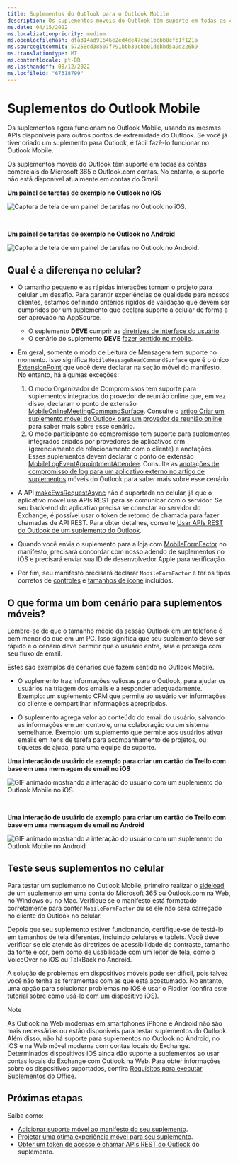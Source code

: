 ```yaml
---
title: Suplementos do Outlook para o Outlook Mobile
description: Os suplementos móveis do Outlook têm suporte em todas as contas comerciais do Microsoft 365 e Outlook.com contas.
ms.date: 04/15/2022
ms.localizationpriority: medium
ms.openlocfilehash: dfa314ad91646e2ed4de47cae1bcbb8cfb1f121a
ms.sourcegitcommit: 57258dd38507f791bbb39cbb01d6bbd5a9d226b9
ms.translationtype: MT
ms.contentlocale: pt-BR
ms.lasthandoff: 08/12/2022
ms.locfileid: "67318799"
---
```

# <a name="add-ins-for-outlook-mobile"></a>Suplementos do Outlook Mobile

Os suplementos agora funcionam no Outlook Mobile, usando as mesmas APIs disponíveis para outros pontos de extremidade do Outlook. Se você já tiver criado um suplemento para Outlook, é fácil fazê-lo funcionar no Outlook Mobile.

Os suplementos móveis do Outlook têm suporte em todas as contas comerciais do Microsoft 365 e Outlook.com contas. No entanto, o suporte não está disponível atualmente em contas do Gmail.

**Um painel de tarefas de exemplo no Outlook no iOS**

![Captura de tela de um painel de tarefas no Outlook no iOS.](../images/outlook-mobile-addin-taskpane.png)

<br/>

**Um painel de tarefas de exemplo no Outlook no Android**

![Captura de tela de um painel de tarefas no Outlook no Android.](../images/outlook-mobile-addin-taskpane-android.png)

## <a name="whats-different-on-mobile"></a>Qual é a diferença no celular?

- O tamanho pequeno e as rápidas interações tornam o projeto para celular um desafio. Para garantir experiências de qualidade para nossos clientes, estamos definindo critérios rígidos de validação que devem ser cumpridos por um suplemento que declara suporte a celular de forma a ser aprovado na AppSource.
  - O suplemento **DEVE** cumprir as [diretrizes de interface do usuário](outlook-addin-design.md).
  - O cenário do suplemento **DEVE** [fazer sentido no mobile](#what-makes-a-good-scenario-for-mobile-add-ins).

- Em geral, somente o modo de Leitura de Mensagem tem suporte no momento. Isso significa `MobileMessageReadCommandSurface` que é o único [ExtensionPoint](/javascript/api/manifest/extensionpoint#mobilemessagereadcommandsurface) que você deve declarar na seção móvel do manifesto. No entanto, há algumas exceções:
  1. O modo Organizador de Compromissos tem suporte para suplementos integrados do provedor de reunião online que, em vez disso, declaram o ponto de extensão [MobileOnlineMeetingCommandSurface](/javascript/api/manifest/extensionpoint#mobileonlinemeetingcommandsurface). Consulte o [artigo Criar um suplemento móvel do Outlook para um provedor de reunião online](online-meeting.md) para saber mais sobre esse cenário.
  1. O modo participante do compromisso tem suporte para suplementos integrados criados por provedores de aplicativos crm (gerenciamento de relacionamento com o cliente) e anotações. Esses suplementos devem declarar o ponto de extensão [MobileLogEventAppointmentAttendee](/javascript/api/manifest/extensionpoint#mobilelogeventappointmentattendee). Consulte as [anotações de compromisso de log para um aplicativo externo no artigo de suplementos](mobile-log-appointments.md) móveis do Outlook para saber mais sobre esse cenário.

- A API [makeEwsRequestAsync](/javascript/api/requirement-sets/outlook/preview-requirement-set/office.context.mailbox#methods) não é suportada no celular, já que o aplicativo móvel usa APIs REST para se comunicar com o servidor. Se seu back-end do aplicativo precisa se conectar ao servidor do Exchange, é possível usar o token de retorno de chamada para fazer chamadas de API REST. Para obter detalhes, consulte [Usar APIs REST do Outlook de um suplemento do Outlook](use-rest-api.md).

- Quando você envia o suplemento para a loja com [MobileFormFactor](/javascript/api/manifest/mobileformfactor) no manifesto, precisará concordar com nosso adendo de suplementos no iOS e precisará enviar sua ID de desenvolvedor Apple para verificação.

- Por fim, seu manifesto precisará declarar `MobileFormFactor` e ter os tipos corretos de [controles](/javascript/api/manifest/control) e [tamanhos de ícone](/javascript/api/manifest/icon) incluídos.

## <a name="what-makes-a-good-scenario-for-mobile-add-ins"></a>O que forma um bom cenário para suplementos móveis?

Lembre-se de que o tamanho médio da sessão Outlook em um telefone é bem menor do que em um PC. Isso significa que seu suplemento deve ser rápido e o cenário deve permitir que o usuário entre, saia e prossiga com seu fluxo de email.

Estes são exemplos de cenários que fazem sentido no Outlook Mobile.

- O suplemento traz informações valiosas para o Outlook, para ajudar os usuários na triagem dos emails e a responder adequadamente. Exemplo: um suplemento CRM que permite ao usuário ver informações do cliente e compartilhar informações apropriadas.

- O suplemento agrega valor ao conteúdo do email do usuário, salvando as informações em um controle, uma colaboração ou um sistema semelhante. Exemplo: um suplemento que permite aos usuários ativar emails em itens de tarefa para acompanhamento de projetos, ou tíquetes de ajuda, para uma equipe de suporte.

**Uma interação de usuário de exemplo para criar um cartão do Trello com base em uma mensagem de email no iOS**

![GIF animado mostrando a interação do usuário com um suplemento do Outlook Mobile no iOS.](../images/outlook-mobile-addin-interaction.gif)

<br/>

**Uma interação de usuário de exemplo para criar um cartão do Trello com base em uma mensagem de email no Android**

![GIF animado mostrando a interação do usuário com um suplemento do Outlook Mobile no Android.](../images/outlook-mobile-addin-interaction-android.gif)

## <a name="testing-your-add-ins-on-mobile"></a>Teste seus suplementos no celular

Para testar um suplemento no Outlook Mobile, primeiro realizar o [sideload](sideload-outlook-add-ins-for-testing.md) de um suplemento em uma conta do Microsoft 365 ou Outlook.com na Web, no Windows ou no Mac. Verifique se o manifesto está formatado corretamente para conter `MobileFormFactor` ou se ele não será carregado no cliente do Outlook no celular.

Depois que seu suplemento estiver funcionando, certifique-se de testá-lo em tamanhos de tela diferentes, incluindo celulares e tablets. Você deve verificar se ele atende às diretrizes de acessibilidade de contraste, tamanho da fonte e cor, bem como de usabilidade com um leitor de tela, como o VoiceOver no iOS ou TalkBack no Android.

A solução de problemas em dispositivos móveis pode ser difícil, pois talvez você não tenha as ferramentas com as que está acostumado. No entanto, uma opção para solucionar problemas no iOS é usar o Fiddler (confira este tutorial sobre como [usá-lo com um dispositivo iOS](https://www.telerik.com/blogs/using-fiddler-with-apple-ios-devices)).

> [!NOTE]
> As Outlook na Web modernas em smartphones iPhone e Android não são mais necessárias ou estão disponíveis para testar suplementos do Outlook. Além disso, não há suporte para suplementos no Outlook no Android, no iOS e na Web móvel moderna com contas locais do Exchange. Determinados dispositivos iOS ainda dão suporte a suplementos ao usar contas locais do Exchange com Outlook na Web. Para obter informações sobre os dispositivos suportados, confira [Requisitos para executar Suplementos do Office](../concepts/requirements-for-running-office-add-ins.md#client-requirements-non-windows-smartphone-and-tablet).

## <a name="next-steps"></a>Próximas etapas

Saiba como:

- [Adicionar suporte móvel ao manifesto do seu suplemento](add-mobile-support.md).
- [Projetar uma ótima experiência móvel para seu suplemento](outlook-addin-design.md).
- [Obter um token de acesso e chamar APIs REST do Outlook](use-rest-api.md) do suplemento.
